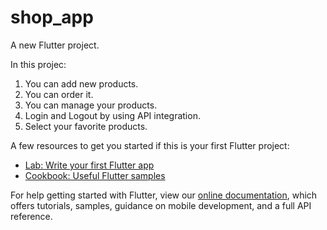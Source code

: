# shop_app

A new Flutter project.

In this projec: 
1. You can add new products.
2. You can order it.
3. You can manage your products.
4. Login and Logout by using API integration.
5. Select your favorite products.

A few resources to get you started if this is your first Flutter project:

- [Lab: Write your first Flutter app](https://flutter.dev/docs/get-started/codelab)
- [Cookbook: Useful Flutter samples](https://flutter.dev/docs/cookbook)

For help getting started with Flutter, view our
[online documentation](https://flutter.dev/docs), which offers tutorials,
samples, guidance on mobile development, and a full API reference.
